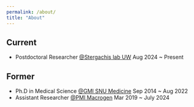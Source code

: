 ```yaml
---
permalink: /about/
title: "About"
---
```

## Current
- Postdoctoral Researcher [@Stergachis lab UW](https://stergachislab.org/) Aug 2024 ~ Present

## Former
- Ph.D in Medical Science [@GMI SNU Medicine](https://snumrc.snu.ac.kr/gmi/en) Sep 2014 ~ Aug 2022
- Assistant Researcher [@PMI Macrogen](https://www.macrogen.com/en/rnd/institute/precision-medicine) Mar 2019 ~ July 2024